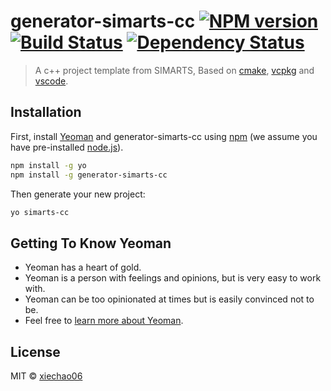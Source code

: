 # generator-simarts-cc [![NPM version][npm-image]][npm-url] [![Build Status][travis-image]][travis-url] [![Dependency Status][daviddm-image]][daviddm-url]
>
> A c++ project template from SIMARTS, Based on [cmake](https://cmake.org/), [vcpkg](https://vcpkg.io) and [vscode](https://code.visualstudio.com/).

## Installation

First, install [Yeoman](http://yeoman.io) and generator-simarts-cc using [npm](https://www.npmjs.com/) (we assume you have pre-installed [node.js](https://nodejs.org/)).

```bash
npm install -g yo
npm install -g generator-simarts-cc
```

Then generate your new project:

```bash
yo simarts-cc
```

## Getting To Know Yeoman

* Yeoman has a heart of gold.
* Yeoman is a person with feelings and opinions, but is very easy to work with.
* Yeoman can be too opinionated at times but is easily convinced not to be.
* Feel free to [learn more about Yeoman](http://yeoman.io/).

## License

MIT © [xiechao06]()

[npm-image]: https://badge.fury.io/js/generator-simarts-cc.svg
[npm-url]: https://npmjs.org/package/generator-simarts-cc
[travis-image]: https://travis-ci.com/xiechao06/generator-simarts-cc.svg?branch=master
[travis-url]: https://travis-ci.com/xiechao06/generator-simarts-cc
[daviddm-image]: https://david-dm.org/xiechao06/generator-simarts-cc.svg?theme=shields.io
[daviddm-url]: https://david-dm.org/xiechao06/generator-simarts-cc

